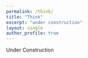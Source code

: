 ```yaml
---
permalink: /think/
title: "Think"
excerpt: "under construction"
layout: single
author_profile: true
---
```


Under Construction
